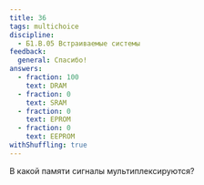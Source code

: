 ```yaml
---
title: 36
tags: multichoice
discipline:
  - Б1.В.05 Встраиваемые системы
feedback:
  general: Спасибо!
answers:
  - fraction: 100
    text: DRAM
  - fraction: 0
    text: SRAM
  - fraction: 0
    text: EPROM
  - fraction: 0
    text: EEPROM
withShuffling: true
---
```


В какой памяти сигналы мультиплексируются?
